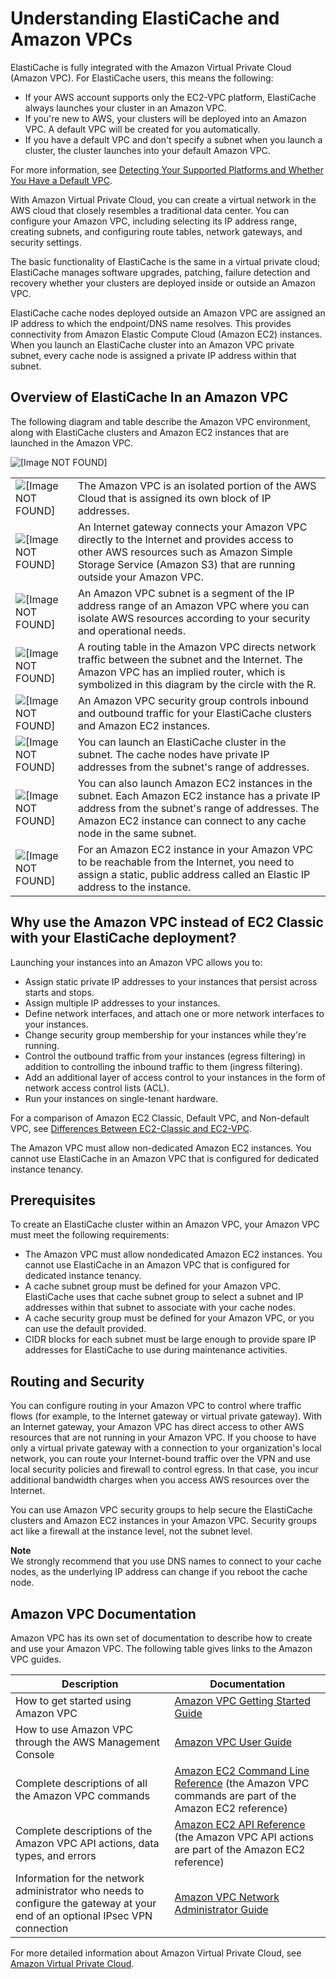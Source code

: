 # Understanding ElastiCache and Amazon VPCs<a name="VPCs.EC"></a>

ElastiCache is fully integrated with the Amazon Virtual Private Cloud \(Amazon VPC\)\. For ElastiCache users, this means the following:
+ If your AWS account supports only the EC2\-VPC platform, ElastiCache always launches your cluster in an Amazon VPC\.
+ If you're new to AWS, your clusters will be deployed into an Amazon VPC\. A default VPC will be created for you automatically\.
+ If you have a default VPC and don't specify a subnet when you launch a cluster, the cluster launches into your default Amazon VPC\.

For more information, see [Detecting Your Supported Platforms and Whether You Have a Default VPC](https://docs.aws.amazon.com/vpc/latest/userguide/default-vpc.html#detecting-platform)\.

With Amazon Virtual Private Cloud, you can create a virtual network in the AWS cloud that closely resembles a traditional data center\. You can configure your Amazon VPC, including selecting its IP address range, creating subnets, and configuring route tables, network gateways, and security settings\.

The basic functionality of ElastiCache is the same in a virtual private cloud; ElastiCache manages software upgrades, patching, failure detection and recovery whether your clusters are deployed inside or outside an Amazon VPC\.

ElastiCache cache nodes deployed outside an Amazon VPC are assigned an IP address to which the endpoint/DNS name resolves\. This provides connectivity from Amazon Elastic Compute Cloud \(Amazon EC2\) instances\. When you launch an ElastiCache cluster into an Amazon VPC private subnet, every cache node is assigned a private IP address within that subnet\.

## Overview of ElastiCache In an Amazon VPC<a name="ElastiCacheAndVPC.Overview"></a>

The following diagram and table describe the Amazon VPC environment, along with ElastiCache clusters and Amazon EC2 instances that are launched in the Amazon VPC\.

![\[Image NOT FOUND\]](http://docs.aws.amazon.com/AmazonElastiCache/latest/red-ug/images/vpc-overview-diagram.png)


|  |  | 
| --- |--- |
|  ![\[Image NOT FOUND\]](http://docs.aws.amazon.com/AmazonElastiCache/latest/red-ug/images/callouts/1.png)  |  The Amazon VPC is an isolated portion of the AWS Cloud that is assigned its own block of IP addresses\.  | 
|  ![\[Image NOT FOUND\]](http://docs.aws.amazon.com/AmazonElastiCache/latest/red-ug/images/callouts/2.png)  |  An Internet gateway connects your Amazon VPC directly to the Internet and provides access to other AWS resources such as Amazon Simple Storage Service \(Amazon S3\) that are running outside your Amazon VPC\.  | 
|  ![\[Image NOT FOUND\]](http://docs.aws.amazon.com/AmazonElastiCache/latest/red-ug/images/callouts/3.png)  |  An Amazon VPC subnet is a segment of the IP address range of an Amazon VPC where you can isolate AWS resources according to your security and operational needs\.  | 
|  ![\[Image NOT FOUND\]](http://docs.aws.amazon.com/AmazonElastiCache/latest/red-ug/images/callouts/4.png)  |  A routing table in the Amazon VPC directs network traffic between the subnet and the Internet\. The Amazon VPC has an implied router, which is symbolized in this diagram by the circle with the R\.  | 
|  ![\[Image NOT FOUND\]](http://docs.aws.amazon.com/AmazonElastiCache/latest/red-ug/images/callouts/5.png)  |  An Amazon VPC security group controls inbound and outbound traffic for your ElastiCache clusters and Amazon EC2 instances\.  | 
|  ![\[Image NOT FOUND\]](http://docs.aws.amazon.com/AmazonElastiCache/latest/red-ug/images/callouts/6.png)  |  You can launch an ElastiCache cluster in the subnet\. The cache nodes have private IP addresses from the subnet's range of addresses\.  | 
|  ![\[Image NOT FOUND\]](http://docs.aws.amazon.com/AmazonElastiCache/latest/red-ug/images/callouts/7.png)  |  You can also launch Amazon EC2 instances in the subnet\. Each Amazon EC2 instance has a private IP address from the subnet's range of addresses\. The Amazon EC2 instance can connect to any cache node in the same subnet\.  | 
|  ![\[Image NOT FOUND\]](http://docs.aws.amazon.com/AmazonElastiCache/latest/red-ug/images/callouts/8.png)  |  For an Amazon EC2 instance in your Amazon VPC to be reachable from the Internet, you need to assign a static, public address called an Elastic IP address to the instance\.  | 

## Why use the Amazon VPC instead of EC2 Classic with your ElastiCache deployment?<a name="VPCs.WhyUse"></a>

Launching your instances into an Amazon VPC allows you to:
+ Assign static private IP addresses to your instances that persist across starts and stops\.
+ Assign multiple IP addresses to your instances\.
+ Define network interfaces, and attach one or more network interfaces to your instances\.
+ Change security group membership for your instances while they're running\.
+ Control the outbound traffic from your instances \(egress filtering\) in addition to controlling the inbound traffic to them \(ingress filtering\)\.
+ Add an additional layer of access control to your instances in the form of network access control lists \(ACL\)\.
+ Run your instances on single\-tenant hardware\.

For a comparison of Amazon EC2 Classic, Default VPC, and Non\-default VPC, see [Differences Between EC2\-Classic and EC2\-VPC](https://docs.aws.amazon.com/AWSEC2/latest/UserGuide/using-vpc.html#differences-ec2-classic-vpc)\.

 The Amazon VPC must allow non\-dedicated Amazon EC2 instances\. You cannot use ElastiCache in an Amazon VPC that is configured for dedicated instance tenancy\.

## Prerequisites<a name="ElastiCacheAndVPC.Prereqs"></a>

To create an ElastiCache cluster within an Amazon VPC, your Amazon VPC must meet the following requirements:
+ The Amazon VPC must allow nondedicated Amazon EC2 instances\. You cannot use ElastiCache in an Amazon VPC that is configured for dedicated instance tenancy\.
+ A cache subnet group must be defined for your Amazon VPC\. ElastiCache uses that cache subnet group to select a subnet and IP addresses within that subnet to associate with your cache nodes\.
+ A cache security group must be defined for your Amazon VPC, or you can use the default provided\.
+ CIDR blocks for each subnet must be large enough to provide spare IP addresses for ElastiCache to use during maintenance activities\.

## Routing and Security<a name="ElastiCacheAndVPC.RoutingAndSecurity"></a>

You can configure routing in your Amazon VPC to control where traffic flows \(for example, to the Internet gateway or virtual private gateway\)\. With an Internet gateway, your Amazon VPC has direct access to other AWS resources that are not running in your Amazon VPC\. If you choose to have only a virtual private gateway with a connection to your organization's local network, you can route your Internet\-bound traffic over the VPN and use local security policies and firewall to control egress\. In that case, you incur additional bandwidth charges when you access AWS resources over the Internet\.

You can use Amazon VPC security groups to help secure the ElastiCache clusters and Amazon EC2 instances in your Amazon VPC\. Security groups act like a firewall at the instance level, not the subnet level\.

**Note**  
We strongly recommend that you use DNS names to connect to your cache nodes, as the underlying IP address can change if you reboot the cache node\.

## Amazon VPC Documentation<a name="ElastiCacheAndVPC.VPCDocs"></a>

Amazon VPC has its own set of documentation to describe how to create and use your Amazon VPC\. The following table gives links to the Amazon VPC guides\.


| Description | Documentation | 
| --- | --- | 
| How to get started using Amazon VPC | [Amazon VPC Getting Started Guide](https://docs.aws.amazon.com/AmazonVPC/latest/GettingStartedGuide/) | 
| How to use Amazon VPC through the AWS Management Console | [Amazon VPC User Guide](https://docs.aws.amazon.com/vpc/latest/userguide/) | 
| Complete descriptions of all the Amazon VPC commands | [Amazon EC2 Command Line Reference](https://docs.aws.amazon.com/AWSEC2/latest/CommandLineReference/) \(the Amazon VPC commands are part of the Amazon EC2 reference\) | 
| Complete descriptions of the Amazon VPC API actions, data types, and errors | [Amazon EC2 API Reference](https://docs.aws.amazon.com/AWSEC2/latest/APIReference/) \(the Amazon VPC API actions are part of the Amazon EC2 reference\) | 
| Information for the network administrator who needs to configure the gateway at your end of an optional IPsec VPN connection | [Amazon VPC Network Administrator Guide](https://docs.aws.amazon.com/vpc/latest/adminguide/) | 

For more detailed information about Amazon Virtual Private Cloud, see [Amazon Virtual Private Cloud](https://aws.amazon.com/vpc/)\.
